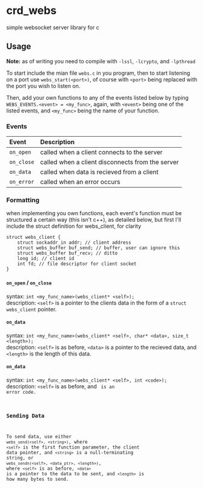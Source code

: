 # crd_webs
simple websocket server library for c

## Usage
**Note:** as of writing you need to compile with `-lssl`, `-lcrypto`, and `-lpthread`  
  
To start include the mian file `webs.c` in you program, then to start listening on a port use `webs_start(<port>)`, of course with `<port>` being replaced with the port you wish to listen on.  
  
Then, add your own functions to any of the events listed  below by typing `WEBS_EVENTS.<event> = <my_func>`, again, with `<event>` being one of the listed events, and `<my_func>` being the name of your function.  

### Events
| Event | Description |
|:------|:------------|
| `on_open` | called when a client connects to the server |
| `on_close` | called when a client disconnects from the server |
| `on_data` | called when data is recieved from a client |
| `on_error` | called when an error occurs |
  
### Formatting
when implementing you own functions, each event's function must be structured a certain way (this isn't c++), as detailed below, but first I'll include the struct definition for webs_client, for clarity

```
struct webs_client {
	struct sockaddr_in addr; // client address
	struct webs_buffer buf_send; // buffer, user can ignore this
	struct webs_buffer buf_recv; // ditto
	long id; // client id
	int fd; // file descriptor for client socket
}
```
#### `on_open` / `on_close`
syntax: `int <my_func_name>(webs_client* <self>);`  
description: `<self>` is a pointer to the clients data in the form of a `struct webs_client` pointer.

#### `on_data`
syntax: `int <my_func_name>(webs_client* <self>, char* <data>, size_t <length>);`  
description: `<self>` is as before, `<data>` is a pointer to the recieved data, and `<length>` is the length of this data.

#### `on_data`
syntax: `int <my_func_name>(webs_client* <self>, int <code>);`  
description: `<self>` is as before, and <code> is an error code.

### Sending Data
To send data, use either `webs_send(<self>, <string>)`, where `<self>` is the first function parameter, the client data pointer, and `<string>` is a null-terminating string, or `webs_sendn(<self>, <data_ptr>, <length>)`, where `<self>` is as before, `<data>` is a pointer to the data to be sent, and `<length>` is how many bytes to send.

